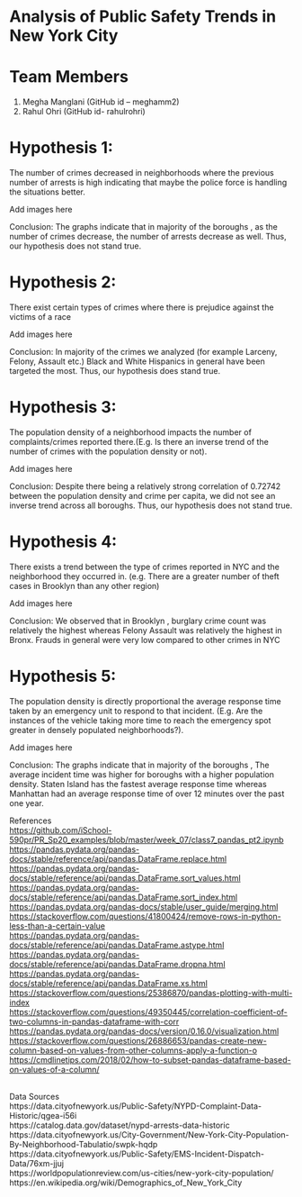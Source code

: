# Analysis of Public Safety Trends in New York City


# Team Members
1) Megha Manglani (GitHub id – meghamm2)
2) Rahul Ohri (GitHub id- rahulrohri)

# Hypothesis 1:
The number of crimes decreased in neighborhoods where the previous number of arrests is high indicating that maybe the police force is handling the situations better.

Add images here 

Conclusion: 
The graphs indicate that in majority of the boroughs , as the number of crimes decrease, the number of arrests decrease as well. Thus, our hypothesis does not stand true.


# Hypothesis 2:
There exist certain types of crimes where there is prejudice against the victims of a race

Add images here 

Conclusion: 
In majority of the crimes we analyzed (for example Larceny, Felony, Assault etc.) Black and White Hispanics in general have been targeted the most. Thus, our hypothesis does stand true.

# Hypothesis 3:
The population density of a neighborhood impacts the number of complaints/crimes reported there.(E.g. Is there an inverse trend of the number of crimes with the population density or not).

Add images here 

Conclusion: 
Despite there being a relatively strong correlation of 0.72742 between the population density and crime per capita, we did not see an inverse trend across all boroughs. Thus, our hypothesis does not stand true.

# Hypothesis 4:
There exists a trend between the type of crimes reported in NYC and the neighborhood they occurred in. (e.g. There are a greater number of theft cases in Brooklyn than any other region)

Add images here 

Conclusion: 
We observed that in Brooklyn , burglary crime count was relatively the highest whereas Felony Assault was relatively the highest in Bronx. Frauds in general were very low compared to other crimes in NYC

# Hypothesis 5:
The population density is directly proportional the average response time taken by an emergency unit to respond to that incident. (E.g. Are the instances of the vehicle taking more time to reach the emergency spot greater in densely populated neighborhoods?).

Add images here 

Conclusion: 
The graphs indicate that in majority of the boroughs , The average incident time was higher for boroughs with a higher population density. Staten Island has the fastest average response time whereas Manhattan had an average response time of over 12 minutes over the past one year.


References <br /> 
https://github.com/iSchool-590pr/PR_Sp20_examples/blob/master/week_07/class7_pandas_pt2.ipynb <br /> 
https://pandas.pydata.org/pandas-docs/stable/reference/api/pandas.DataFrame.replace.html <br /> 
https://pandas.pydata.org/pandas-docs/stable/reference/api/pandas.DataFrame.sort_values.html <br /> 
https://pandas.pydata.org/pandas-docs/stable/reference/api/pandas.DataFrame.sort_index.html <br /> 
https://pandas.pydata.org/pandas-docs/stable/user_guide/merging.html <br /> 
https://stackoverflow.com/questions/41800424/remove-rows-in-python-less-than-a-certain-value <br /> 
https://pandas.pydata.org/pandas-docs/stable/reference/api/pandas.DataFrame.astype.html <br /> 
https://pandas.pydata.org/pandas-docs/stable/reference/api/pandas.DataFrame.dropna.html <br /> 
https://pandas.pydata.org/pandas-docs/stable/reference/api/pandas.DataFrame.xs.html <br />
https://stackoverflow.com/questions/25386870/pandas-plotting-with-multi-index<br />
https://stackoverflow.com/questions/49350445/correlation-coefficient-of-two-columns-in-pandas-dataframe-with-corr<br/> 
https://pandas.pydata.org/pandas-docs/version/0.16.0/visualization.html<br />
https://stackoverflow.com/questions/26886653/pandas-create-new-column-based-on-values-from-other-columns-apply-a-function-o
https://cmdlinetips.com/2018/02/how-to-subset-pandas-dataframe-based-on-values-of-a-column/<br/>   

<br /> 
Data Sources<br /> 
https://data.cityofnewyork.us/Public-Safety/NYPD-Complaint-Data-Historic/qgea-i56i<br /> 
https://catalog.data.gov/dataset/nypd-arrests-data-historic<br /> 
https://data.cityofnewyork.us/City-Government/New-York-City-Population-By-Neighborhood-Tabulatio/swpk-hqdp<br /> 
https://data.cityofnewyork.us/Public-Safety/EMS-Incident-Dispatch-Data/76xm-jjuj<br /> 
https://worldpopulationreview.com/us-cities/new-york-city-population/ <br/>
https://en.wikipedia.org/wiki/Demographics_of_New_York_City<br/> 

